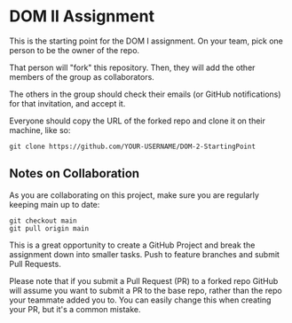 # DOM II Assignment

This is the starting point for the DOM I assignment. On your team, pick one person to be the owner of the repo.

That person will "fork" this repository. Then, they will add the other members of the group as collaborators.

The others in the group should check their emails (or GitHub notifications) for that invitation, and accept it.

Everyone should copy the URL of the forked repo and clone it on their machine, like so:

```
git clone https://github.com/YOUR-USERNAME/DOM-2-StartingPoint
```

## Notes on Collaboration

As you are collaborating on this project, make sure you are regularly keeping main up to date:

```
git checkout main
git pull origin main
```

This is a great opportunity to create a GitHub Project and break the assignment down into smaller tasks. Push to feature branches and submit Pull Requests.

Please note that if you submit a Pull Request (PR) to a forked repo GitHub will assume you want to submit a PR to the base repo, rather than the repo your teammate added you to. You can easily change this when creating your PR, but it's a common mistake.
